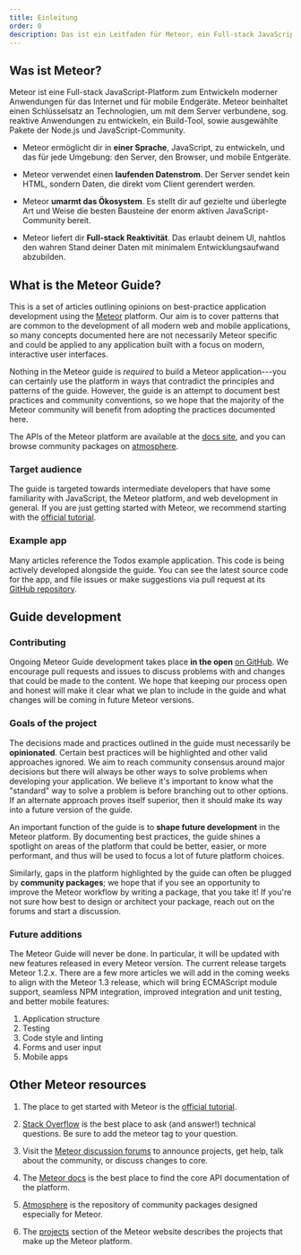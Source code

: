 ```yaml
---
title: Einleitung
order: 0
description: Das ist ein Leitfaden für Meteor, ein Full-stack JavaScript-Framework mit dem man moderne Anwendungen für das Internet und mobile Endgeräte entwickeln kann. Meteor beinhaltet einen Schlüsselsatz an Technologien, um mit dem Server verbundene, sog. reaktive Anwendungen zu entwickeln, ein Build-Tool, sowie ausgewählte Pakete der Node.js und JavaScript-Community.
---
```


<h2 id="what-is-meteor">Was ist Meteor?</h2>

Meteor ist eine Full-stack JavaScript-Platform zum Entwickeln moderner Anwendungen für das Internet und für mobile Endgeräte. Meteor beinhaltet einen Schlüsselsatz an Technologien, um mit dem Server verbundene, sog. reaktive Anwendungen zu entwickeln, ein Build-Tool, sowie ausgewählte Pakete der Node.js und JavaScript-Community.

- Meteor ermöglicht dir in **einer Sprache**, JavaScript, zu entwickeln, und das für jede Umgebung: den Server, den Browser, und mobile Entgeräte.

- Meteor verwendet einen **laufenden Datenstrom**. Der Server sendet kein HTML, sondern Daten, die direkt vom Client gerendert werden.

- Meteor **umarmt das Ökosystem**. Es stellt dir auf gezielte und überlegte Art und Weise die besten Bausteine der enorm aktiven JavaScript-Community bereit.

- Meteor liefert dir **Full-stack Reaktivität**. Das erlaubt deinem UI, nahtlos den wahren Stand deiner Daten mit minimalem Entwicklungsaufwand abzubilden.

<h2 id="what-is-it">What is the Meteor Guide?</h2>

This is a set of articles outlining opinions on best-practice application development using the [Meteor](https://meteor.com) platform. Our aim is to cover patterns that are common to the development of all modern web and mobile applications, so many concepts documented here are not necessarily Meteor specific and could be applied to any application built with a focus on modern, interactive user interfaces.

Nothing in the Meteor guide is *required* to build a Meteor application---you can certainly use the platform in ways that contradict the principles and patterns of the guide. However, the guide is an attempt to document best practices and community conventions, so we hope that the majority of the Meteor community will benefit from adopting the practices documented here.

The APIs of the Meteor platform are available at the [docs site](https://docs.meteor.com), and you can browse community packages on [atmosphere](https://atmospherejs.com).

<h3 id="audience">Target audience</h3>

The guide is targeted towards intermediate developers that have some familiarity with JavaScript, the Meteor platform, and web development in general. If you are just getting started with Meteor, we recommend starting with the [official tutorial](https://www.meteor.com/tutorials/blaze/creating-an-app).

<h3 id="example-app">Example app</h3>

Many articles reference the Todos example application. This code is being actively developed alongside the guide. You can see the latest source code for the app, and file issues or make suggestions via pull request at its [GitHub repository](https://github.com/meteor/todos).

<h2 id="guide-concepts">Guide development</h2>

<h3 id="contributing">Contributing</h3>

Ongoing Meteor Guide development takes place **in the open** [on GitHub](https://github.com/meteor/guide). We encourage pull requests and issues to discuss problems with and changes that could be made to the content. We hope that keeping our process open and honest will make it clear what we plan to include in the guide and what changes will be coming in future Meteor versions.

<h3 id="goals">Goals of the project</h3>

The decisions made and practices outlined in the guide must necessarily be **opinionated**. Certain best practices will be highlighted and other valid approaches ignored. We aim to reach community consensus around major decisions but there will always be other ways to solve problems when developing your application. We believe it's important to know what the "standard" way to solve a problem is before branching out to other options. If an alternate approach proves itself superior, then it should make its way into a future version of the guide.

An important function of the guide is to **shape future development** in the Meteor platform. By documenting best practices, the guide shines a spotlight on areas of the platform that could be better, easier, or more performant, and thus will be used to focus a lot of future platform choices.

Similarly, gaps in the platform highlighted by the guide can often be plugged by **community packages**; we hope that if you see an opportunity to improve the Meteor workflow by writing a package, that you take it! If you're not sure how best to design or architect your package, reach out on the forums and start a discussion.

<h3 id="future">Future additions</h3>

The Meteor Guide will never be done. In particular, it will be updated with new features released in every Meteor version. The current release targets Meteor 1.2.x. There are a few more articles we will add in the coming weeks to align with the Meteor 1.3 release, which will bring ECMAScript module support, seamless NPM integration, improved integration and unit testing, and better mobile features:

1. Application structure
2. Testing
3. Code style and linting
4. Forms and user input
5. Mobile apps

<h2 id="learning-more">Other Meteor resources</h2>

1. The place to get started with Meteor is the [official tutorial](https://www.meteor.com/tutorials/blaze/creating-an-app).

2. [Stack Overflow](http://stackoverflow.com/questions/tagged/meteor) is the best place to ask (and answer!) technical questions. Be sure to add the meteor tag to your question.

3. Visit the [Meteor discussion forums](https://forums.meteor.com) to announce projects, get help, talk about the community, or discuss changes to core.

4. The [Meteor docs](https://docs.meteor.com) is the best place to find the core API documentation of the platform.

5. [Atmosphere](https://atmospherejs.com) is the repository of community packages designed especially for Meteor.

6. The [projects](https://www.meteor.com/projects) section of the Meteor website describes the projects that make up the Meteor platform.

